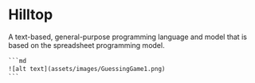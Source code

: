 # Hilltop

A text-based, general-purpose programming language and model that is based on the spreadsheet programming model.

    ```md
    ![alt text](assets/images/GuessingGame1.png)
    ```
